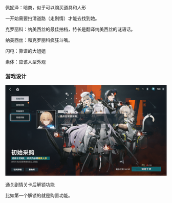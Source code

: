 佩妮泽：暗商，似乎可以购买道具和人形

一开始需要扫清道路（走剧情）才能去找到她。

克罗丽科：纳美西丝的最佳拍档，特长是翻译纳美西丝的谜语话。

纳美西丝：和克罗丽科疯狂斗嘴。

闪电：靠谱的大姐姐



素体：应该人型外观

### 游戏设计

![image-20230929134727939](./images/image-20230929134727939.png)

通关剧情关卡后解锁功能

比如第一个解锁的就是购置功能。